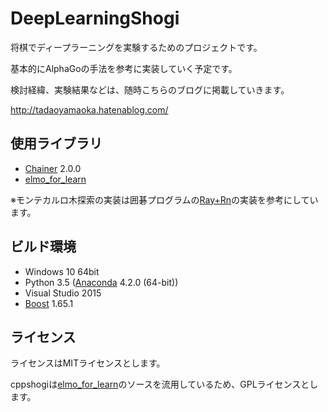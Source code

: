 # DeepLearningShogi

将棋でディープラーニングを実験するためのプロジェクトです。

基本的にAlphaGoの手法を参考に実装していく予定です。

検討経緯、実験結果などは、随時こちらのブログに掲載していきます。

http://tadaoyamaoka.hatenablog.com/

## 使用ライブラリ
* [Chainer](http://chainer.org/) 2.0.0
* [elmo_for_learn](https://github.com/mk-takizawa/elmo_for_learn)

※モンテカルロ木探索の実装は囲碁プログラムの[Ray+Rn](https://github.com/zakki/Ray)の実装を参考にしています。

## ビルド環境
* Windows 10 64bit
* Python 3.5 ([Anaconda](https://www.continuum.io/downloads) 4.2.0 (64-bit))
* Visual Studio 2015
* [Boost](http://www.boost.org/) 1.65.1

## ライセンス
ライセンスはMITライセンスとします。

cppshogiは[elmo_for_learn](https://github.com/mk-takizawa/elmo_for_learn)のソースを流用しているため、GPLライセンスとします。

